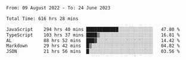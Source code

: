 
<!--START_SECTION:waka-->

```txt
From: 09 August 2022 - To: 24 June 2023

Total Time: 616 hrs 28 mins

JavaScript    294 hrs 40 mins ████████████░░░░░░░░░░░░░   47.80 %
TypeScript    103 hrs 37 mins ████▒░░░░░░░░░░░░░░░░░░░░   16.81 %
AL            88 hrs 52 mins  ███▓░░░░░░░░░░░░░░░░░░░░░   14.42 %
Markdown      29 hrs 42 mins  █▒░░░░░░░░░░░░░░░░░░░░░░░   04.82 %
JSON          21 hrs 56 mins  █░░░░░░░░░░░░░░░░░░░░░░░░   03.56 %
```

<!--END_SECTION:waka-->











